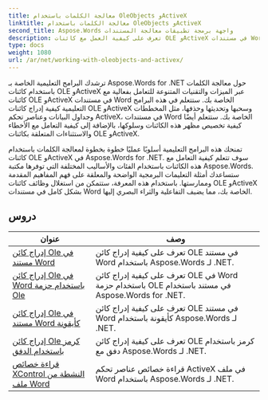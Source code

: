 ```yaml
---
title: معالجة الكلمات باستخدام OleObjects وActiveX
linktitle: معالجة الكلمات باستخدام OleObjects وActiveX
second_title: Aspose.Words واجهة برمجة تطبيقات معالجة المستندات
description: تعرف على كيفية العمل مع كائنات OLE وActiveX في مستندات Word باستخدام Aspose.Words for .NET. دروس مفصلة مع أمثلة التعليمات البرمجية.
type: docs
weight: 1080
url: /ar/net/working-with-oleobjects-and-activex/
---
```


ترشدك البرامج التعليمية الخاصة بـ Aspose.Words for .NET حول معالجة الكلمات باستخدام كائنات OLE وActiveX عبر الميزات والتقنيات المتنوعة للتعامل بفعالية مع كائنات OLE وActiveX في مستندات Word الخاصة بك. ستتعلم في هذه البرامج التعليمية كيفية إدراج كائنات OLE وActiveX وسحبها وتحديثها وحذفها، مثل المخططات وجداول البيانات وعناصر تحكم ActiveX، في مستندات Word الخاصة بك. ستتعلم أيضًا كيفية تخصيص مظهر هذه الكائنات وسلوكها، بالإضافة إلى كيفية التعامل مع الأخطاء والاستثناءات المتعلقة بكائنات OLE وActiveX.

تمنحك هذه البرامج التعليمية أسلوبًا عمليًا خطوة بخطوة لمعالجة الكلمات باستخدام كائنات OLE وActiveX في Aspose.Words for .NET. سوف تتعلم كيفية التعامل مع هذه الكائنات باستخدام الفئات والأساليب المختلفة التي توفرها مكتبة Aspose.Words. ستساعدك أمثلة التعليمات البرمجية الواضحة والمعلقة على فهم المفاهيم المقدمة وممارستها. باستخدام هذه المعرفة، ستتمكن من استغلال وظائف كائنات OLE وActiveX بشكل كامل في مستندات Word الخاصة بك، مما يضيف التفاعلية والثراء البصري إليها.

 ## دروس
| عنوان | وصف |
| --- | --- |
| [إدراج كائن Ole في مستند Word](./insert-ole-object/) | تعرف على كيفية إدراج كائن OLE في مستند Word باستخدام Aspose.Words لـ .NET. |
| [إدراج كائن Ole في Word باستخدام حزمة Ole](./insert-ole-object-with-ole-package/) | تعرف على كيفية إدراج كائن OLE في Word باستخدام حزمة OLE في مستند باستخدام Aspose.Words for .NET. |
| [إدراج كائن Ole في مستند Word كأيقونة](./insert-ole-object-as-icon/) | تعرف على كيفية إدراج كائن OLE في مستند Word كأيقونة باستخدام Aspose.Words لـ .NET. |
| [إدراج كائن Ole كرمز باستخدام الدفق](./insert-ole-object-as-icon-using-stream/) | تعرف على كيفية إدراج كائن OLE كرمز باستخدام دفق مع Aspose.Words لـ .NET. |
| [قراءة خصائص XControl النشطة من ملف Word](./read-active-xcontrol-properties/) | قراءة خصائص عناصر تحكم ActiveX في ملف Word باستخدام Aspose.Words لـ .NET. |